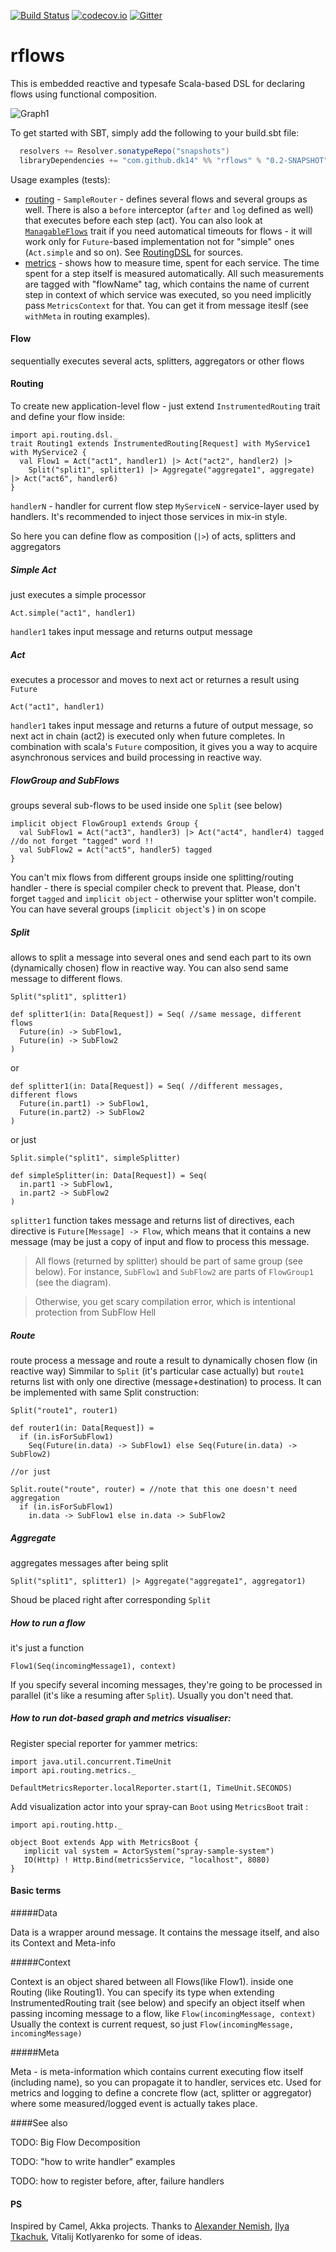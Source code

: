 [![Build Status](https://travis-ci.org/dk14/rflows.svg)](https://travis-ci.org/dk14/rflows)
[![codecov.io](http://codecov.io/github/dk14/rflows/coverage.svg?branch=master)](http://codecov.io/github/dk14/rflows?branch=master)
[![Gitter](https://badges.gitter.im/Join%20Chat.svg)](https://gitter.im/dk14/rflows?utm_source=badge&utm_medium=badge&utm_campaign=pr-badge)

# rflows

This is embedded reactive and typesafe Scala-based DSL for declaring flows using functional composition.

![Graph1](/graph.png)

To get started with SBT, simply add the following to your build.sbt file:

```scala
  resolvers += Resolver.sonatypeRepo("snapshots")
  libraryDependencies += "com.github.dk14" %% "rflows" % "0.2-SNAPSHOT"
```

Usage examples (tests):
  - [routing](/src/test/scala/api/routing/dsl/RoutingDSLTest.scala) - `SampleRouter` - defines several flows and several groups as well. Тhere is also а `before` intercеptor (`after` and `log` defined as well) that executes before each step (act). You can also look at [`ManagableFlows`](/src/main/scala/api/routing/dsl/ManagableRouting.scala) trait if you need automatical timеouts for flows - it will work only for `Future`-based implementation not for "simple" ones (`Act.simple` and so on). See [RoutingDSL](/src/main/scala/api/routing/dsl/RoutingDSL.scala) for sources.
  - [metrics](/src/test/scala/api/routing/metrics/MetricsTest.scala#L61) - shows how to measure time, spent for each service. The time spent for a step itself is measured automatically. All such measurements are tagged with "flowName" tag, which contains the name of current step in context of which service was executed, so you need implicitly pass `MetricsContext` for that. You can get it from message iteslf (see `withMeta` in routing examples).

#### Flow
sequentially executes several acts, splitters, aggregators or other flows

#### Routing
 
To create new application-level flow - just extend `InstrumentedRouting` trait and define your flow inside:

    import api.routing.dsl._
    trait Routing1 extends InstrumentedRouting[Request] with MyService1 with MyService2 {
      val Flow1 = Act("act1", handler1) |> Act("act2", handler2) |> 
        Split("split1", splitter1) |> Aggregate("aggregate1", aggregate) |> Act("act6", handler6)
    }

`handlerN` - handler for current flow step
`MyServiceN` - service-layer used by handlers. It's recommended to inject those services in mix-in style.

So here you can define flow as composition (`|>`) of acts, splitters and aggregators

##### Simple Act 
just executes a simple processor

    Act.simple("act1", handler1)

`handler1` takes input message and returns output message

##### Act
executes a processor and moves to next act or returnes a result using `Future`
    
    Act("act1", handler1)

`handler1` takes input message and returns a future of output message, so next act in chain (act2) is executed only when future completes. In combination with scala's `Future` composition, it gives you a way to acquire asynchronous services and build processing in reactive way.

##### FlowGroup and SubFlows
groups several sub-flows to be used inside one `Split` (see below)

    implicit object FlowGroup1 extends Group {
      val SubFlow1 = Act("act3", handler3) |> Act("act4", handler4) tagged //do not forget "tagged" word !!
      val SubFlow2 = Act("act5", handler5) tagged
    }

You can't mix flows from different groups inside one splitting/routing handler - there is special compiler check to prevent that. Please, don't forget `tagged` and `implicit object` - otherwise your splitter won't compile. You can have several groups (`implicit object`'s ) in on scope

##### Split
allows to split a message into several ones and send each part to its own (dynamically chosen) flow in reactive way. You can also send same message to different flows.

    Split("split1", splitter1)

    def splitter1(in: Data[Request]) = Seq( //same message, different flows
      Future(in) -> SubFlow1, 
      Future(in) -> SubFlow2
    )
 
or
 
    def splitter1(in: Data[Request]) = Seq( //different messages, different flows
      Future(in.part1) -> SubFlow1,
      Future(in.part2) -> SubFlow2
    ) 
    
or just
    
    Split.simple("split1", simpleSplitter)
    
    def simpleSplitter(in: Data[Request]) = Seq(
      in.part1 -> SubFlow1,
      in.part2 -> SubFlow2
    )
    

`splitter1` function takes message and returns list of directives, each directive is `Future[Message] -> Flow`, which means that it contains a new message (may be just a copy of input and flow to process this message.

>All flows (returned by splitter) should be part of same group (see below). For instance, `SubFlow1` and `SubFlow2` are parts of `FlowGroup1` (see the diagram).

>Otherwise, you get scary compilation error, which is intentional protection from SubFlow Hell

##### Route
route process a message and route a result to dynamically chosen flow (in reactive way)
Simmilar to `Split` (it's particular case actually) but `route1` returns list with only one directive (message+destination) to process. It can be implemented with same Split construction:

    Split("route1", router1)

    def router1(in: Data[Request]) = 
      if (in.isForSubFlow1)  
        Seq(Future(in.data) -> SubFlow1) else Seq(Future(in.data) -> SubFlow2)
    
    //or just
    
    Split.route("route", router) = //note that this one doesn't need aggregation
      if (in.isForSubFlow1)  
        in.data -> SubFlow1 else in.data -> SubFlow2


##### Aggregate
aggregates messages after being split

    Split("split1", splitter1) |> Aggregate("aggregate1", aggregator1)

Shoud be placed right after corresponding `Split`

##### How to run a flow
it's just a function

    Flow1(Seq(incomingMessage1), context)
  
If you specify several incoming messages, they're going to be processed in parallel (it's like a resuming after `Split`). Usually you don't need that.

##### How to run dot-based graph and metrics visualiser:

Register special reporter for yammer metrics:

    import java.util.concurrent.TimeUnit
    import api.routing.metrics._
    
    DefaultMetricsReporter.localReporter.start(1, TimeUnit.SECONDS)
    
Add visualization actor into your spray-can `Boot` using `MetricsBoot` trait :

    import api.routing.http._ 
    
    object Boot extends App with MetricsBoot {
       implicit val system = ActorSystem("spray-sample-system")
       IO(Http) ! Http.Bind(metricsService, "localhost", 8080)
    }


#### Basic terms


#####Data

Data is a wrapper around message. It contains the message itself, and also its Context and Meta-info

#####Context

Context is an object shared between all Flows(like Flow1). inside one Routing (like Routing1).
You can specify its type when extending InstrumentedRouting trait (see below) and specify an object itself when passing incoming message to a flow, like `Flow(incomingMessage, context)`
Usually the context is current request, so just `Flow(incomingMessage, incomingMessage)`

#####Meta

Meta - is meta-information which contains current executing flow itself (including name), so you can propagate it to handler, services etc. Used for metrics and logging to define a concrete flow (act, splitter or aggregator) where some measured/logged event is actually takes place.

####See also

TODO: Big Flow Decomposition

TODO: "how to write handler" examples

TODO: how to register before, after, failure handlers

#### PS

Inspired by Camel, Akka projects. Thanks to [Alexander Nemish](http://github.com/nau), [Ilya Tkachuk](https://github.com/jctim), Vitalij Kotlyarenko for some of ideas.
